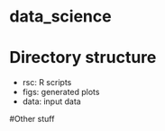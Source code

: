 # data_science

# Directory structure

-   rsc: R scripts
-   figs: generated plots
-   data: input data

#Other stuff
